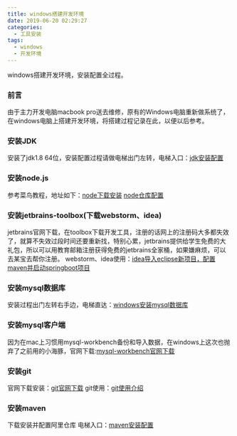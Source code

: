 ```yaml
---
title: windows搭建开发环境
date: 2019-06-20 02:29:27
categories:
  - 工具安装
tags:
  - windows
  - 开发环境
---
```


windows搭建开发环境，安装配置全过程。
<!-- more -->
### 前言
由于主力开发电脑macbook pro送去维修，原有的Windows电脑重新做系统了，在windows电脑上搭建开发环境，将搭建过程记录在此，以便以后参考。

### 安装JDK
安装了jdk1.8 64位，安装配置过程请做电梯出门左转，电梯入口：[jdk安装配置](/http://hehear.com "jdk安装配置")
### 安装node.js
参考菜鸟教程，地址如下：[node下载安装](https://www.runoob.com/nodejs/nodejs-install-setup.html "node下载安装")
[node仓库配置](http://hehear.com "node仓库配置")
### 安装jetbrains-toolbox(下载webstorm、idea)
jetbrains官网下载，在toolbox下载开发工具，注册的话网上的注册码大多都失效了，就算不失效过段时间还要重新找，特别心累，jetbrains提供给学生免费的大礼包，所以可以用教育邮箱注册获得免费的jetbrains全家桶，如果嫌麻烦，可以去某宝去帮你注册。
webstorm、idea使用：[idea导入eclipse新项目，配置maven并启动springboot项目](http://hehear.com "idea导入eclipse新项目，配置maven并启动springboot项目")
### 安装mysql数据库
安装过程出门左转右手边，电梯直达：[windows安装mysql数据库](http://hehear.com "windows安装mysql数据库")
### 安装mysql客户端
因为在mac上习惯用mysql-workbench备份和导入数据，在windows上这次也抛弃了之前用的小海豚，官网下载:[mysql-workbench官网下载](https://dev.mysql.com/downloads/workbench/ "mysql-workbench官网下载")
### 安装git
官网下载安装：[git官网下载](https://gitforwindows.org/ "git官网下载")
git使用：[git使用介绍](http://hehear.com "git使用介绍")
### 安装maven
下载安装并配置阿里仓库 电梯入口：[maven安装配置](http://hehear.com "maven安装配置")

